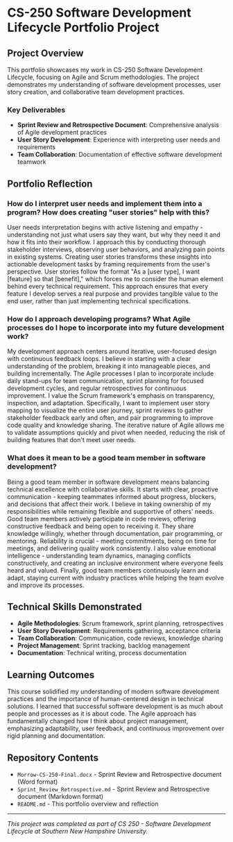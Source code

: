 # CS-250 Software Development Lifecycle Portfolio Project

## Project Overview

This portfolio showcases my work in CS-250 Software Development Lifecycle, focusing on Agile and Scrum methodologies. The project demonstrates my understanding of software development processes, user story creation, and collaborative team development practices.

### Key Deliverables
- **Sprint Review and Retrospective Document**: Comprehensive analysis of Agile development practices
- **User Story Development**: Experience with interpreting user needs and requirements
- **Team Collaboration**: Documentation of effective software development teamwork

## Portfolio Reflection

### How do I interpret user needs and implement them into a program? How does creating "user stories" help with this?

User needs interpretation begins with active listening and empathy - understanding not just what users say they want, but why they need it and how it fits into their workflow. I approach this by conducting thorough stakeholder interviews, observing user behaviors, and analyzing pain points in existing systems. Creating user stories transforms these insights into actionable development tasks by framing requirements from the user's perspective. User stories follow the format "As a [user type], I want [feature] so that [benefit]," which forces me to consider the human element behind every technical requirement. This approach ensures that every feature I develop serves a real purpose and provides tangible value to the end user, rather than just implementing technical specifications.

### How do I approach developing programs? What Agile processes do I hope to incorporate into my future development work?

My development approach centers around iterative, user-focused design with continuous feedback loops. I believe in starting with a clear understanding of the problem, breaking it into manageable pieces, and building incrementally. The Agile processes I plan to incorporate include daily stand-ups for team communication, sprint planning for focused development cycles, and regular retrospectives for continuous improvement. I value the Scrum framework's emphasis on transparency, inspection, and adaptation. Specifically, I want to implement user story mapping to visualize the entire user journey, sprint reviews to gather stakeholder feedback early and often, and pair programming to improve code quality and knowledge sharing. The iterative nature of Agile allows me to validate assumptions quickly and pivot when needed, reducing the risk of building features that don't meet user needs.

### What does it mean to be a good team member in software development?

Being a good team member in software development means balancing technical excellence with collaborative skills. It starts with clear, proactive communication - keeping teammates informed about progress, blockers, and decisions that affect their work. I believe in taking ownership of my responsibilities while remaining flexible and supportive of others' needs. Good team members actively participate in code reviews, offering constructive feedback and being open to receiving it. They share knowledge willingly, whether through documentation, pair programming, or mentoring. Reliability is crucial - meeting commitments, being on time for meetings, and delivering quality work consistently. I also value emotional intelligence - understanding team dynamics, managing conflicts constructively, and creating an inclusive environment where everyone feels heard and valued. Finally, good team members continuously learn and adapt, staying current with industry practices while helping the team evolve and improve its processes.

## Technical Skills Demonstrated

- **Agile Methodologies**: Scrum framework, sprint planning, retrospectives
- **User Story Development**: Requirements gathering, acceptance criteria
- **Team Collaboration**: Communication, code reviews, knowledge sharing
- **Project Management**: Sprint tracking, backlog management
- **Documentation**: Technical writing, process documentation

## Learning Outcomes

This course solidified my understanding of modern software development practices and the importance of human-centered design in technical solutions. I learned that successful software development is as much about people and processes as it is about code. The Agile approach has fundamentally changed how I think about project management, emphasizing adaptability, user feedback, and continuous improvement over rigid planning and documentation.

## Repository Contents

- `Morrow-CS-250-Final.docx` - Sprint Review and Retrospective document (Word format)
- `Sprint_Review_Retrospective.md` - Sprint Review and Retrospective document (Markdown format)
- `README.md` - This portfolio overview and reflection

---

*This project was completed as part of CS 250 - Software Development Lifecycle at Southern New Hampshire University.*
